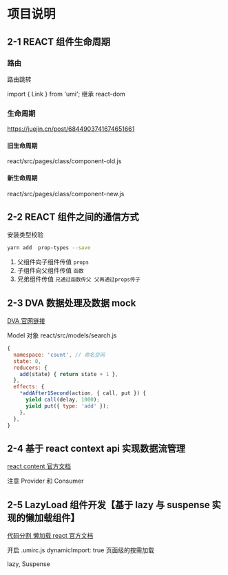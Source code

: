 # 项目说明

## 2-1 REACT 组件生命周期

### 路由

路由跳转

import { Link } from 'umi'; 继承 react-dom

### 生命周期

https://juejin.cn/post/6844903741674651661

#### 旧生命周期

react/src/pages/class/component-old.js

#### 新生命周期

react/src/pages/class/component-new.js

## 2-2 REACT 组件之间的通信方式

安装类型校验

```bash
yarn add  prop-types --save
```

1. 父组件向子组件传值 `props`
2. 子组件向父组件传值 `函数`
3. 兄弟组件传值 `兄通过函数传父 父再通过props传子`

## 2-3 DVA 数据处理及数据 mock

[DVA 官网链接](https://dvajs.com/guide/introduce-class.html#model-%E5%AF%B9%E8%B1%A1%E7%9A%84%E4%BE%8B%E5%AD%90)

Model 对象
react/src/models/search.js

```javascript
{
  namespace: 'count', // 命名空间
  state: 0,
  reducers: {
    add(state) { return state + 1 },
  },
  effects: {
    *addAfter1Second(action, { call, put }) {
      yield call(delay, 1000);
      yield put({ type: 'add' });
    },
  },
}
```

## 2-4 基于 react context api 实现数据流管理

[react content 官方文档](https://zh-hans.reactjs.org/docs/context.html#gatsby-focus-wrapper)

注意 Provider 和 Consumer

## 2-5 LazyLoad 组件开发【基于 lazy 与 suspense 实现的懒加载组件】

[代码分割 懒加载 react 官方文档](https://zh-hans.reactjs.org/docs/code-splitting.html)

开启 .umirc.js dynamicImport: true 页面级的按需加载

lazy, Suspense
